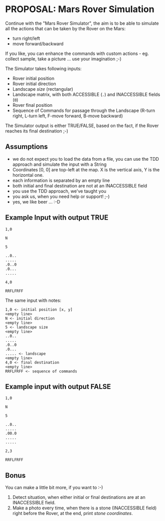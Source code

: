 # PROPOSAL: Mars Rover Simulation

Continue with the "Mars Rover Simulator", the aim is to be able to simulate all the actions that can be taken by the Rover on the Mars:
 - turn right/left
 - move forward/backward

If you like, you can enhance the commands with custom actions - eg. collect sample, take a picture ... use your imagination ;-)

The Simulator takes following inputs:
 - Rover initial position
 - Rover initial direction
 - Landscape _size_ (rectangular)
 - Landscape matrix, with both ACCESSIBLE (`.`) and INACCESSIBLE fields (`0`)
 - Rover final position
 - Sequence of Commands for passage through the Landscape (R-turn right, L-turn left, F-move forward, B-move backward)

The Simulator output is either TRUE/FALSE, based on the fact, if the Rover reaches its final destination ;-)

## Assumptions
 - we do not expect you to load the data from a file, you can use the TDD approach and simulate the input with a String
 - Coordinates [0, 0] are top-left at the map. X is the vertical axis, Y is the horizontal one.
 - each information is separated by an empty line
 - both initial and final destination are not at an INACCESSIBLE field
 - you use the TDD approach, we've taught you
 - you ask us, when you need help or support! ;-)
 - yes, we like beer ... :-D

## Example Input with output TRUE

```
1,0

N

5

..0..
.....
.0..0
.0...
.....

4,0

RRFLFRFF
```

The same input with notes:
```
1,0 <- initial position [x, y]
<empty line>
N <- initial direction
<empty line>
5 <- landscape size
<empty line>
..0..
.....
.0..0
.0...
..... <- landscape
<empty line>
4,0 <- final destination
<empty line>
RRFLFRFF <- sequence of commands
```

## Example input with output FALSE

```
1,0

N

5

..0..
.....
.00.0
.....
.....

2,3

RRFLFRFF
```

## Bonus

You can make a little bit more, if you want to :-)

 1. Detect situation, when either initial or final destinations are at an INACCESSIBLE field.
 2. Make a photo every time, when there is a stone (INACCESSIBLE field) right before the Rover, at the end, print _stone coordinates_.
